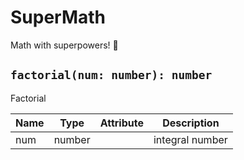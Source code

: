 # SuperMath

Math with superpowers! 💪

## `factorial(num: number): number`

Factorial

| Name | Type | Attribute | Description |
| --- | --- | --- | --- |
| num | number |  | integral number |
